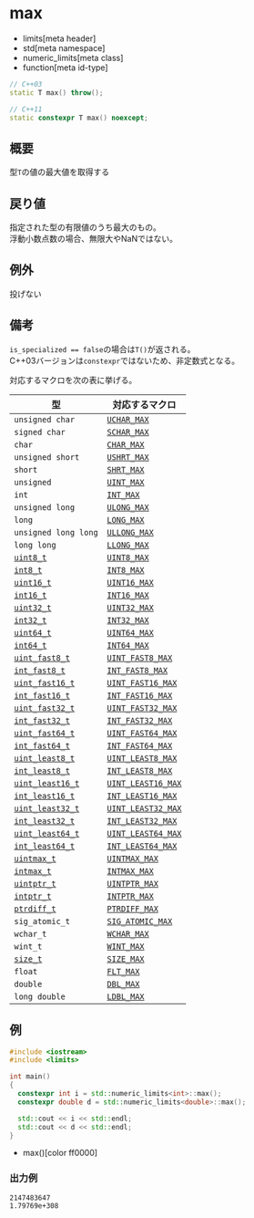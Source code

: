 # max
* limits[meta header]
* std[meta namespace]
* numeric_limits[meta class]
* function[meta id-type]

```cpp
// C++03
static T max() throw();

// C++11
static constexpr T max() noexcept;
```

## 概要
型`T`の値の最大値を取得する


## 戻り値
指定された型の有限値のうち最大のもの。  
浮動小数点数の場合、無限大やNaNではない。


## 例外
投げない


## 備考
`is_specialized == false`の場合は`T()`が返される。  
C++03バージョンは`constexpr`ではないため、非定数式となる。  

対応するマクロを次の表に挙げる。

| 型 | 対応するマクロ |
|----------------------------------------------------------|------------------------------------------------|
| `unsigned char`                                          | [`UCHAR_MAX`](/reference/climits/uchar_max.md) |
| `signed char`                                            | [`SCHAR_MAX`](/reference/climits/schar_max.md) |
| `char`                                                   | [`CHAR_MAX`](/reference/climits/char_max.md) |
| `unsigned short`                                         | [`USHRT_MAX`](/reference/climits/ushrt_max.md) |
| `short`                                                  | [`SHRT_MAX`](/reference/climits/shrt_max.md) |
| `unsigned`                                               | [`UINT_MAX`](/reference/climits/uint_max.md) |
| `int`                                                    | [`INT_MAX`](/reference/climits/int_max.md) |
| `unsigned long`                                          | [`ULONG_MAX`](/reference/climits/ulong_max.md) |
| `long`                                                   | [`LONG_MAX`](/reference/climits/long_max.md) |
| `unsigned long long`                                     | [`ULLONG_MAX`](/reference/climits/ullong_max.md) |
| `long long`                                              | [`LLONG_MAX`](/reference/climits/llong_max.md) |
| [`uint8_t`](/reference/cstdint/uint8_t.md)               | [`UINT8_MAX`](/reference/cstdint/uint8_max.md) |
| [`int8_t`](/reference/cstdint/int8_t.md)                 | [`INT8_MAX`](/reference/cstdint/int8_max.md) |
| [`uint16_t`](/reference/cstdint/uint16_t.md)             | [`UINT16_MAX`](/reference/cstdint/uint16_max.md) |
| [`int16_t`](/reference/cstdint/int16_t.md)               | [`INT16_MAX`](/reference/cstdint/int16_max.md) |
| [`uint32_t`](/reference/cstdint/uint32_t.md)             | [`UINT32_MAX`](/reference/cstdint/uint32_max.md) |
| [`int32_t`](/reference/cstdint/int32_t.md)               | [`INT32_MAX`](/reference/cstdint/int32_max.md) |
| [`uint64_t`](/reference/cstdint/uint64_t.md)             | [`UINT64_MAX`](/reference/cstdint/uint64_max.md) |
| [`int64_t`](/reference/cstdint/int64_t.md)               | [`INT64_MAX`](/reference/cstdint/int64_max.md) |
| [`uint_fast8_t`](/reference/cstdint/uint_fast8_t.md)     | [`UINT_FAST8_MAX`](/reference/cstdint/uint_fast8_max.md) |
| [`int_fast8_t`](/reference/cstdint/int_fast8_t.md)       | [`INT_FAST8_MAX`](/reference/cstdint/int_fast8_max.md) |
| [`uint_fast16_t`](/reference/cstdint/uint_fast16_t.md)   | [`UINT_FAST16_MAX`](/reference/cstdint/uint_fast16_max.md) |
| [`int_fast16_t`](/reference/cstdint/int_fast16_t.md)     | [`INT_FAST16_MAX`](/reference/cstdint/int_fast16_max.md) |
| [`uint_fast32_t`](/reference/cstdint/uint_fast32_t.md)   | [`UINT_FAST32_MAX`](/reference/cstdint/uint_fast32_max.md) |
| [`int_fast32_t`](/reference/cstdint/int_fast32_t.md)     | [`INT_FAST32_MAX`](/reference/cstdint/int_fast32_max.md) |
| [`uint_fast64_t`](/reference/cstdint/uint_fast64_t.md)   | [`UINT_FAST64_MAX`](/reference/cstdint/uint_fast64_max.md) |
| [`int_fast64_t`](/reference/cstdint/int_fast64_t.md)     | [`INT_FAST64_MAX`](/reference/cstdint/int_fast64_max.md) |
| [`uint_least8_t`](/reference/cstdint/uint_least8_t.md)   | [`UINT_LEAST8_MAX`](/reference/cstdint/uint_least8_max.md) |
| [`int_least8_t`](/reference/cstdint/int_least8_t.md)     | [`INT_LEAST8_MAX`](/reference/cstdint/int_least8_max.md) |
| [`uint_least16_t`](/reference/cstdint/uint_least16_t.md) | [`UINT_LEAST16_MAX`](/reference/cstdint/uint_least16_max.md) |
| [`int_least16_t`](/reference/cstdint/int_least16_t.md)   | [`INT_LEAST16_MAX`](/reference/cstdint/int_least16_max.md) |
| [`uint_least32_t`](/reference/cstdint/uint_least32_t.md) | [`UINT_LEAST32_MAX`](/reference/cstdint/uint_least32_max.md) |
| [`int_least32_t`](/reference/cstdint/int_least32_t.md)   | [`INT_LEAST32_MAX`](/reference/cstdint/int_least32_max.md) |
| [`uint_least64_t`](/reference/cstdint/uint_least64_t.md) | [`UINT_LEAST64_MAX`](/reference/cstdint/uint_least64_max.md) |
| [`int_least64_t`](/reference/cstdint/int_least64_t.md)   | [`INT_LEAST64_MAX`](/reference/cstdint/int_least64_max.md) |
| [`uintmax_t`](/reference/cstdint/uintmax_t.md)           | [`UINTMAX_MAX`](/reference/cstdint/uintmax_max.md) |
| [`intmax_t`](/reference/cstdint/intmax_t.md)             | [`INTMAX_MAX`](/reference/cstdint/intmax_max.md) |
| [`uintptr_t`](/reference/cstdint/uintptr_t.md)           | [`UINTPTR_MAX`](/reference/cstdint/uintptr_max.md) |
| [`intptr_t`](/reference/cstdint/intptr_t.md)             | [`INTPTR_MAX`](/reference/cstdint/intptr_max.md) |
| [`ptrdiff_t`](/reference/cstddef/ptrdiff_t.md)           | [`PTRDIFF_MAX`](/reference/cstdint/ptrdiff_max.md) |
| `sig_atomic_t`                                           | [`SIG_ATOMIC_MAX`](/reference/cstdint/sig_atomic_max.md) |
| `wchar_t`                                                | [`WCHAR_MAX`](/reference/cstdint/wchar_max.md) |
| `wint_t`                                                 | [`WINT_MAX`](/reference/cstdint/wchar_max.md) |
| [`size_t`](/reference/cstddef/size_t.md)                 | [`SIZE_MAX`](/reference/cstdint/size_max.md) |
| `float`                                                  | [`FLT_MAX`](/reference/cfloat/flt_max.md) |
| `double`                                                 | [`DBL_MAX`](/reference/cfloat/dbl_max.md) |
| `long double`                                            | [`LDBL_MAX`](/reference/cfloat/ldbl_max.md) |


## 例
```cpp
#include <iostream>
#include <limits>

int main()
{
  constexpr int i = std::numeric_limits<int>::max();
  constexpr double d = std::numeric_limits<double>::max();

  std::cout << i << std::endl;
  std::cout << d << std::endl;
}
```
* max()[color ff0000]

### 出力例
```
2147483647
1.79769e+308
```


